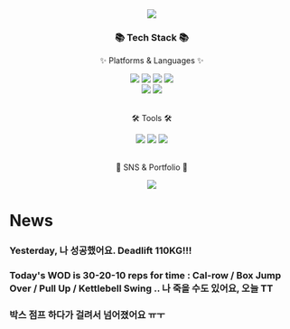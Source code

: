 <div align=center>
	<img src="https://capsule-render.vercel.app/api?type=waving&color=E0FFFF&height=200&section=header&text=저는%20있어요%20관심%20LLM,LMM,MLLM,MLMM%20에.&fontSize=40" />	

</div>
<div align=center>
	<h3>📚 Tech Stack 📚</h3>
	<p>✨ Platforms & Languages ✨</p>
</div>
<div align="center">
	<img src="https://img.shields.io/badge/Python-3776AB?style=flat&logo=python&logoColor=white" />
	<img src="https://img.shields.io/badge/Pytorch-EE4C2C?style=flat&logo=pytorch&logoColor=white" />
	<img src="https://img.shields.io/badge/Jupyter-F37626?style=flat&logo=jupyter&logoColor=white" />
	<img src="https://img.shields.io/badge/Pandas-150458?style=flat&logo=pandas&logoColor=white" />
	<br>
	<img src="https://img.shields.io/badge/Scikit-F7931E?style=flat&logo=scikit-learn&logoColor=white" />
	<img src="https://img.shields.io/badge/Java-007396?style=flat&logo=Conda-Forge&logoColor=white" />
</div>
<br>
<div align=center>
	<p>🛠 Tools 🛠</p>
</div>
<div align=center>
	<img src="https://img.shields.io/badge/Eclipse%20IDE-2C2255?style=flat&logo=EclipseIDE&logoColor=white" />
	<img src="https://img.shields.io/badge/Visual%20Studio%20Code-007ACC?style=flat&logo=VisualStudioCode&logoColor=white" />
	<img src="https://img.shields.io/badge/GitHub-181717?style=flat&logo=GitHub&logoColor=white" />
</div>
<br>
<div align=center>
	<p>🎨 SNS & Portfolio 🎨</p>
</div>
<div align=center>
	<a href="mailto:gustjrantk@gmail.com">
		<img src="https://img.shields.io/badge/Mail-30B980?style=flat&logo=Gmail&logoColor=white" />
	</a>
</div>

# News
### Yesterday, 나 성공했어요. Deadlift 110KG!!!
### Today's WOD is 30-20-10 reps for time : Cal-row / Box Jump Over / Pull Up / Kettlebell Swing .. 나 죽을 수도 있어요, 오늘 TT
### 박스 점프 하다가 걸려서 넘어졌어요 ㅠㅜ
